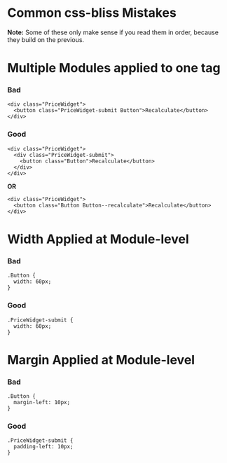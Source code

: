# Common css-bliss Mistakes

**Note:** Some of these only make sense if you read them in order, because they build on the previous.

# Multiple Modules applied to one tag

### Bad

    <div class="PriceWidget">
      <button class="PriceWidget-submit Button">Recalculate</button>
    </div>
      
### Good

    <div class="PriceWidget">
      <div class="PriceWidget-submit">
        <button class="Button">Recalculate</button>
      </div>
    </div>

**OR**

    <div class="PriceWidget">
      <button class="Button Button--recalculate">Recalculate</button>
    </div>

# Width Applied at Module-level

### Bad

    .Button {
      width: 60px;
    }
  
### Good

    .PriceWidget-submit {
      width: 60px;
    }
  
# Margin Applied at Module-level

### Bad

    .Button {
      margin-left: 10px;
    }
  
### Good

    .PriceWidget-submit {
      padding-left: 10px;
    }
  
  
  
